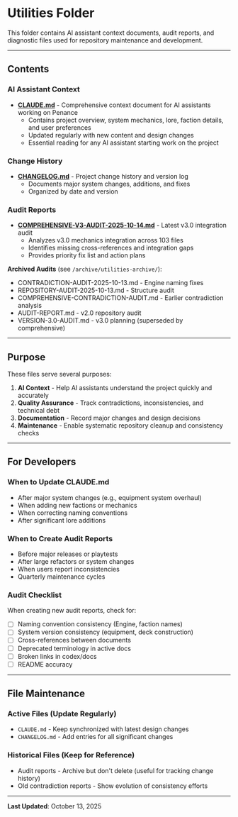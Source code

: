 # Utilities Folder

This folder contains AI assistant context documents, audit reports, and diagnostic files used for repository maintenance and development.

---

## Contents

### AI Assistant Context
- **[CLAUDE.md](CLAUDE.md)** - Comprehensive context document for AI assistants working on Penance
  - Contains project overview, system mechanics, lore, faction details, and user preferences
  - Updated regularly with new content and design changes
  - Essential reading for any AI assistant starting work on the project

### Change History
- **[CHANGELOG.md](CHANGELOG.md)** - Project change history and version log
  - Documents major system changes, additions, and fixes
  - Organized by date and version

### Audit Reports
- **[COMPREHENSIVE-V3-AUDIT-2025-10-14.md](COMPREHENSIVE-V3-AUDIT-2025-10-14.md)** - Latest v3.0 integration audit
  - Analyzes v3.0 mechanics integration across 103 files
  - Identifies missing cross-references and integration gaps
  - Provides priority fix list and action plans

**Archived Audits** (see `/archive/utilities-archive/`):
- CONTRADICTION-AUDIT-2025-10-13.md - Engine naming fixes
- REPOSITORY-AUDIT-2025-10-13.md - Structure audit
- COMPREHENSIVE-CONTRADICTION-AUDIT.md - Earlier contradiction analysis
- AUDIT-REPORT.md - v2.0 repository audit
- VERSION-3.0-AUDIT.md - v3.0 planning (superseded by comprehensive)

---

## Purpose

These files serve several purposes:

1. **AI Context** - Help AI assistants understand the project quickly and accurately
2. **Quality Assurance** - Track contradictions, inconsistencies, and technical debt
3. **Documentation** - Record major changes and design decisions
4. **Maintenance** - Enable systematic repository cleanup and consistency checks

---

## For Developers

### When to Update CLAUDE.md
- After major system changes (e.g., equipment system overhaul)
- When adding new factions or mechanics
- When correcting naming conventions
- After significant lore additions

### When to Create Audit Reports
- Before major releases or playtests
- After large refactors or system changes
- When users report inconsistencies
- Quarterly maintenance cycles

### Audit Checklist
When creating new audit reports, check for:
- [ ] Naming convention consistency (Engine, faction names)
- [ ] System version consistency (equipment, deck construction)
- [ ] Cross-references between documents
- [ ] Deprecated terminology in active docs
- [ ] Broken links in codex/docs
- [ ] README accuracy

---

## File Maintenance

### Active Files (Update Regularly)
- `CLAUDE.md` - Keep synchronized with latest design changes
- `CHANGELOG.md` - Add entries for all significant changes

### Historical Files (Keep for Reference)
- Audit reports - Archive but don't delete (useful for tracking change history)
- Old contradiction reports - Show evolution of consistency efforts

---

**Last Updated**: October 13, 2025
